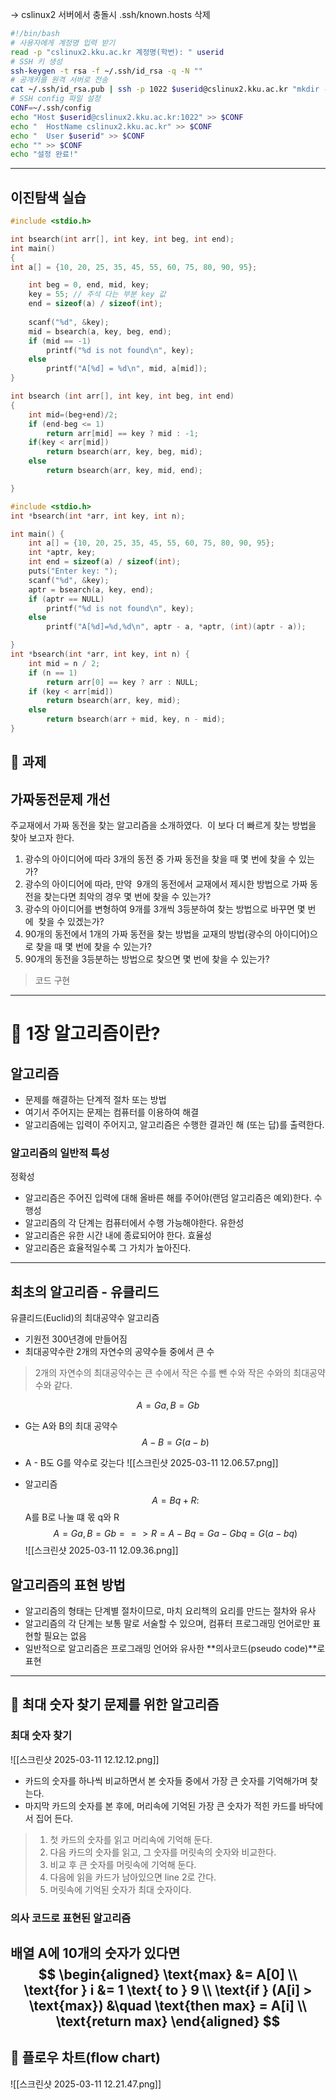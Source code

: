 -> cslinux2 서버에서 충돌시 .ssh/known.hosts 삭제
```bash
#!/bin/bash
# 사용자에게 계정명 입력 받기
read -p "cslinux2.kku.ac.kr 계정명(학번): " userid
# SSH 키 생성
ssh-keygen -t rsa -f ~/.ssh/id_rsa -q -N "" 
# 공개키를 원격 서버로 전송
cat ~/.ssh/id_rsa.pub | ssh -p 1022 $userid@cslinux2.kku.ac.kr "mkdir -p ~/.ssh; cat >> ~/.ssh/authorized_keys"
# SSH config 파일 설정
CONF=~/.ssh/config
echo "Host $userid@cslinux2.kku.ac.kr:1022" >> $CONF
echo "  HostName cslinux2.kku.ac.kr" >> $CONF
echo "  User $userid" >> $CONF
echo "" >> $CONF
echo "설정 완료!"
```

---
## 이진탐색 실습
```c
#include <stdio.h>

int bsearch(int arr[], int key, int beg, int end);
int main()
{
int a[] = {10, 20, 25, 35, 45, 55, 60, 75, 80, 90, 95};

	int beg = 0, end, mid, key;
	key = 55; // 주석 다는 부분 key 값
	end = sizeof(a) / sizeof(int);
	
	scanf("%d", &key);
	mid = bsearch(a, key, beg, end);
	if (mid == -1)
		printf("%d is not found\n", key);
	else
		printf("A[%d] = %d\n", mid, a[mid]);
}

int bsearch (int arr[], int key, int beg, int end)
{
	int mid=(beg+end)/2;
	if (end-beg <= 1)
		return arr[mid] == key ? mid : -1;
	if(key < arr[mid])
		return bsearch(arr, key, beg, mid);
	else
		return bsearch(arr, key, mid, end);

}
```


```c
#include <stdio.h>
int *bsearch(int *arr, int key, int n);

int main() {
	int a[] = {10, 20, 25, 35, 45, 55, 60, 75, 80, 90, 95};
	int *aptr, key;
	int end = sizeof(a) / sizeof(int);
	puts("Enter key: ");
	scanf("%d", &key);
	aptr = bsearch(a, key, end);
	if (aptr == NULL)
		printf("%d is not found\n", key);
	else
		printf("A[%d]=%d,%d\n", aptr - a, *aptr, (int)(aptr - a));

}
int *bsearch(int *arr, int key, int n) {
	int mid = n / 2;
	if (n == 1)
		return arr[0] == key ? arr : NULL;
	if (key < arr[mid])
		return bsearch(arr, key, mid);
	else
		return bsearch(arr + mid, key, n - mid);
}
```
## 📌 과제
## 가짜동전문제 개선

주교재에서 가짜 동전을 찾는 알고리즘을 소개하였다.  이 보다 더 빠르게 찾는 방법을 찾아 보고자 한다.

1. 광수의 아이디어에 따라 3개의 동전 중 가짜 동전을 찾을 때 몇 번에 찾을 수 있는가?
2. 광수의 아이디어에 따라, 만약  9개의 동전에서 교재에서 제시한 방법으로 가짜 동전을 찾는다면 최악의 경우 몇 번에 찾을 수 있는가?
3. 광수의 아이디어를 변형하여 9개를 3개씩 3등분하여 찾는 방법으로 바꾸면 몇 번에  찾을 수 있겠는가?
4. 90개의 동전에서 1개의 가짜 동전을 찾는 방법을 교재의 방법(광수의 아이디어)으로 찾을 때 몇 번에 찾을 수 있는가?
5. 90개의 동전을 3등분하는 방법으로 찾으면 몇 번에 찾을 수 있는가?

> 코드 구현



---

# 📌 1장 알고리즘이란?
## 알고리즘
- 문제를 해결하는 단계적 절차 또는 방법
- 여기서 주어지는 문제는 컴퓨터를 이용하여 해결
- 알고리즘에는 입력이 주어지고, 알고리즘은 수행한 결과인 해 (또는 답)를 출력한다.
### 알고리즘의 일반적 특성
정확성
- 알고리즘은 주어진 입력에 대해 올바른 해를 주어야(랜덤 알고리즘은 예외)한다.
수행성
- 알고리즘의 각 단계는 컴퓨터에서 수행 가능해야한다.
유한성
- 알고리즘은 유한 시간 내에 종료되어야 한다.
효율성
- 알고리즘은 효율적일수록 그 가치가 높아진다.

---
## 최초의 알고리즘 - 유클리드
유클리드(Euclid)의 최대공약수 알고리즘
- 기원전 300년경에 만들어짐
- 최대공약수란 2개의 자연수의 공약수들 중에서 큰 수 

> 2개의 자연수의 최대공약수는 큰 수에서 작은 수를 뺀 수와 작은 수와의 최대공약수와 같다.

$$
A = Ga, B = Gb 
$$
- G는 A와 B의 최대 공약수
$$
A - B = G(a-b)
$$
- A - B도 G를 약수로 갖는다
![[스크린샷 2025-03-11 12.06.57.png]]

- 알고리즘
$$
A = Bq + R : 
$$
A를 B로 나눌 떄 몫 q와 R
$$
A = Ga, B =Gb ==> R = A - Bq = Ga - Gbq = G(a-bq)
$$
![[스크린샷 2025-03-11 12.09.36.png]]

## 알고리즘의 표현 방법
- 알고리즘의 형태는 단계별 절차이므로, 마치 요리책의 요리를 만드는 절차와 유사
- 알고리즘의 각 단계는 보통 말로 서술할 수 있으며, 컴퓨터 프로그래밍 언어로만 표현할 필요는 없음
- 일반적으로 알고리즘은 프로그래밍 언어와 유사한 **의사코드(pseudo code)**로 표현

---
## 📌 최대 숫자 찾기 문제를 위한 알고리즘
### 최대 숫자 찾기 
![[스크린샷 2025-03-11 12.12.12.png]]
- 카드의 숫자를 하나씩 비교하면서 본 숫자들 중에서 가장 큰 숫자를 기억해가며 찾는다.
- 마지막 카드의 숫자를 본 후에, 머리속에 기억된 가장 큰 숫자가 적힌 카드를 바닥에서 집어 든다.

> 1. 첫 카드의 숫자를 읽고 머리속에 기억해 둔다.
> 2. 다음 카드의 숫자를 읽고, 그 숫자를 머릿속의 숫자와 비교한다.
> 3. 비교 후 큰 숫자를 머릿속에 기억해 둔다.
> 4. 다음에 읽을 카드가 남아있으면 line 2로 간다.
> 5. 머릿속에 기억된 숫자가 최대 숫자이다.

### 의사 코드로 표현된 알고리즘
배열 A에 10개의 숫자가 있다면 
$$
\begin{aligned}
\text{max} &= A[0] \\
\text{for } i &= 1 \text{ to } 9 \\
\text{if } (A[i] > \text{max}) &\quad \text{then max} = A[i] \\
\text{return max}
\end{aligned}
$$
---
## 📌 플로우 차트(flow chart)

![[스크린샷 2025-03-11 12.21.47.png]]
